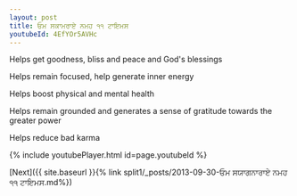 ```yaml
---
layout: post
title: ਓਮ ਸਕਾਮਰਾਏ ਨਮਹ ੧੧ ਟਾਇਮਸ
youtubeId: 4EfYOr5AVHc
---
```

 
 
Helps get goodness, bliss and peace and God's blessings
 
Helps remain focused, help generate inner energy 
 
Helps boost physical and mental health 
 
Helps remain grounded and generates a sense of gratitude towards the greater power 
 
Helps reduce bad karma
 
 
 
 


{% include youtubePlayer.html id=page.youtubeId %}
 
[Next]({{ site.baseurl }}{% link  split1/_posts/2013-09-30-ਓਮ ਸਯਾਗਨਾਰਾਏ ਨਮਹ ੧੧ ਟਾਇਮਸ.md%})
 
